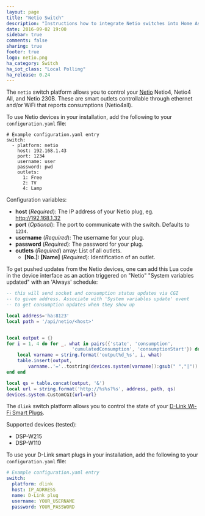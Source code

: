 ```yaml
---
layout: page
title: "Netio Switch"
description: "Instructions how to integrate Netio switches into Home Assistant."
date: 2016-09-02 19:00
sidebar: true
comments: false
sharing: true
footer: true
logo: netio.png
ha_category: Switch
ha_iot_class: "Local Polling"
ha_release: 0.24
---
```



The `netio` switch platform allows you to control your [Netio](http://www.netio-products.com/en/overview/) Netio4, Netio4 All, and Netio 230B. These are smart outlets controllable through ethernet and/or WiFi that reports consumptions (Netio4all).

To use Netio devices in your installation, add the following to your `configuration.yaml` file:

```
# Example configuration.yaml entry
switch:
  - platform: netio
    host: 192.168.1.43
    port: 1234
    username: user
    password: pwd
    outlets:
      1: Free
      2: TV
      4: Lamp
```

Configuration variables:

- **host** (*Required*): The IP address of your Netio plug, eg. http://192.168.1.32
- **port** (*Optional*): The port to communicate with the switch. Defaults to `1234`.
- **username** (*Required*): The username for your plug.
- **password** (*Required*): The password for your plug.
- **outlets** (*Required*) array: List of all outlets.
  - **[No.]: [Name]** (*Required*): Identification of an outlet.



To get pushed updates from the Netio devices, one can add this Lua code in the device interface as an action triggered on "Netio" "System variables updated"
with an 'Always' schedule:


```lua
-- this will send socket and consumption status updates via CGI
-- to given address. Associate with 'System variables update' event
-- to get consumption updates when they show up

local address='ha:8123'
local path = '/api/netio/<host>'


local output = {}
for i = 1, 4 do for _, what in pairs({'state', 'consumption',
                        'cumulatedConsumption', 'consumptionStart'}) do
    local varname = string.format('output%d_%s', i, what)
    table.insert(output,
        varname..'='..tostring(devices.system[varname]):gsub(" ","|"))
end end

local qs = table.concat(output, '&')
local url = string.format('http://%s%s?%s', address, path, qs)
devices.system.CustomCGI{url=url}
```





















The `dlink` switch platform allows you to control the state of your [D-Link Wi-Fi Smart Plugs](http://us.dlink.com/product-category/home-solutions/connected-home/smart-plugs/).

Supported devices (tested):

- DSP-W215
- DSP-W110

To use your D-Link smart plugs in your installation, add the following to your `configuration.yaml` file:

```yaml
# Example configuration.yaml entry
switch:
  platform: dlink
  host: IP_ADRRESS
  name: D-Link plug
  username: YOUR_USERNAME
  password: YOUR_PASSWORD
```



